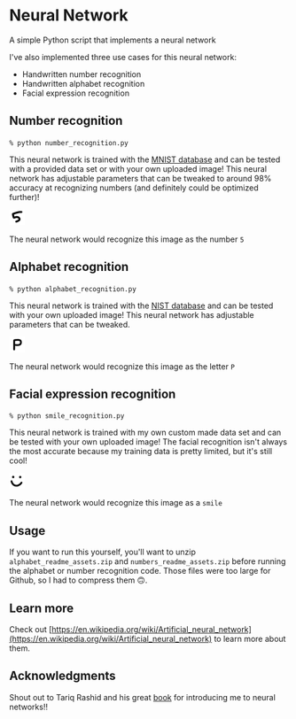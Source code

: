 # Neural Network
A simple Python script that implements a neural network

I've also implemented three use cases for this neural network:
- Handwritten number recognition
- Handwritten alphabet recognition
- Facial expression recognition

## Number recognition
`% python number_recognition.py`

This neural network is trained with the [MNIST database](http://yann.lecun.com/exdb/mnist/) and can be tested with a provided data set or with your own uploaded image! This neural network has adjustable parameters that can be tweaked to around 98% accuracy at recognizing numbers (and definitely could be optimized further)!

![Example](util/readme_assets/5.png)

The neural network would recognize this image as the number `5`

## Alphabet recognition
`% python alphabet_recognition.py`

This neural network is trained with the [NIST database](https://www.nist.gov/srd/nist-special-database-19) and can be tested with your own uploaded image! This neural network has adjustable parameters that can be tweaked.

![Example](util/readme_assets/p.png)

The neural network would recognize this image as the letter `P`

## Facial expression recognition
`% python smile_recognition.py`

This neural network is trained with my own custom made data set and can be tested with your own uploaded image! The facial recognition isn't always the most accurate because my training data is pretty limited, but it's still cool!

![Example](util/readme_assets/smile1.png)

The neural network would recognize this image as a `smile`

## Usage
If you want to run this yourself, you'll want to unzip `alphabet_readme_assets.zip` and `numbers_readme_assets.zip` before running the alphabet or number recognition code. Those files were too large for Github, so I had to compress them 🙃.

## Learn more
Check out [https://en.wikipedia.org/wiki/Artificial_neural_network](https://en.wikipedia.org/wiki/Artificial_neural_network) to learn more about them.

## Acknowledgments
Shout out to Tariq Rashid and his great [book](https://www.amazon.com/Make-Your-Own-Neural-Network/dp/1530826608/r) for introducing me to neural networks!!
